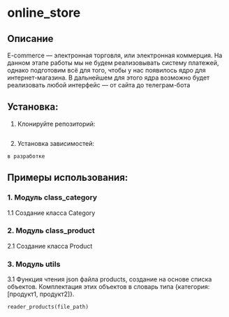 # online_store

## Описание
E-commerce  — электронная торговля, или электронная коммерция. На данном этапе работы мы не будем реализовывать систему платежей, однако подготовим всё для того, чтобы у нас появилось ядро для интернет-магазина. В дальнейшем для этого ядра возможно будет реализовать любой интерфейс — от сайта до телеграм-бота

## Установка:

1. Клонируйте репозиторий:
```
```

2. Установка зависимостей:
```
в разработке
```

## Примеры использования:

### 1. Модуль class_category
1.1 Создание класса Category

### 2. Модуль class_product
2.1 Создание класса Product

### 3. Модуль utils
3.1 Функция чтения json файла products, создание на основе списка объектов. Комплектация этих объектов в словарь типа {категория:[продукт1, продукт2]}.
```
reader_products(file_path)
```
 